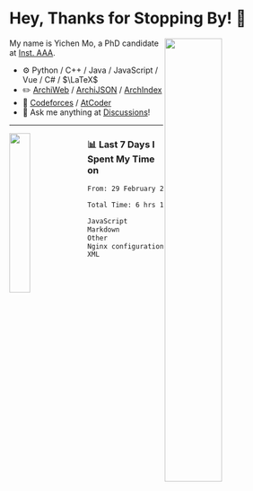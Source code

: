 # Hey, Thanks for Stopping By! 🦭

<picture>
    <source media="(prefers-color-scheme: dark)" srcset="https://github-readme-stats.vercel.app/api?username=amomorning&show_icons=true&theme=noctis_minimus&hide=issues">
    <img align="right" width="45%" src="https://github-readme-stats.vercel.app/api?username=amomorning&show_icons=true&theme=graywhite&hide=issues">
</picture>


My name is Yichen Mo, a PhD candidate at [Inst. AAA](https://archialgo.com).

-   :gear: Python / C++ / Java / JavaScript / Vue / C# / $\LaTeX$ 
-   :pencil2: [ArchiWeb](https://web.archialgo.com) / [ArchiJSON](https://www.food4rhino.com/en/app/archijson) / [ArchIndex](https://index.archialgo.com/) 
-   :abacus: [Codeforces](https://codeforces.com/profile/LaPluma) / [AtCoder](https://atcoder.jp/users/amomorning)
-   :thought_balloon: Ask me anything at [Discussions](https://github.com/amomorning/amomorning/discussions/new)!


---

<picture>
    <source media="(prefers-color-scheme: dark)" srcset="https://github-readme-stats.vercel.app/api/top-langs/?username=amomorning&hide=Mathematica&theme=noctis_minimus">
    <img align="left" width="27%" src="https://github-readme-stats.vercel.app/api/top-langs/?username=amomorning&hide=Mathematica&theme=graywhite">
</picture>

  
### 📊 Last 7 Days I Spent My Time on

<!--START_SECTION:waka-->

```txt
From: 29 February 2024 - To: 07 March 2024

Total Time: 6 hrs 11 mins

JavaScript                 2 hrs 2 mins    ████████▒░░░░░░░░░░░░░░░░   32.81 %
Markdown                   1 hr 41 mins    ██████▓░░░░░░░░░░░░░░░░░░   27.24 %
Other                      1 hr 9 mins     ████▓░░░░░░░░░░░░░░░░░░░░   18.61 %
Nginx configuration file   30 mins         ██░░░░░░░░░░░░░░░░░░░░░░░   08.16 %
XML                        19 mins         █▒░░░░░░░░░░░░░░░░░░░░░░░   05.19 %
```

<!--END_SECTION:waka-->　　
